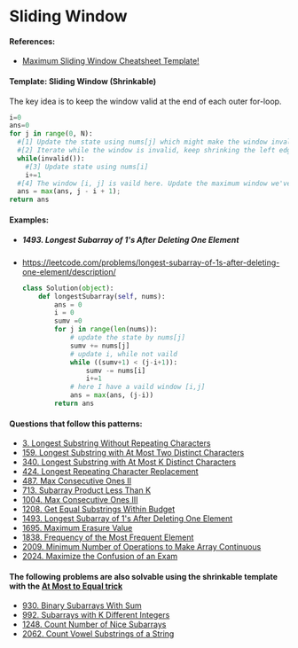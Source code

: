 # Sliding Window

#### References:
- [Maximum Sliding Window Cheatsheet Template!](https://leetcode.com/problems/frequency-of-the-most-frequent-element/solutions/1175088/C++-Maximum-Sliding-Window-Cheatsheet-Template/)


#### Template: Sliding Window (Shrinkable)
  The key idea is to keep the window valid at the end of each outer for-loop.
  
  ```python
  i=0
  ans=0
  for j in range(0, N):
    #[1] Update the state using nums[j] which might make the window invalid.
    #[2] Iterate while the window is invalid, keep shrinking the left edge until it's valid again,
    while(invalid()):
      #[3] Update state using nums[i]
      i+=1
    #[4] The window [i, j] is vaild here. Update the maximum window we've found thus far.
    ans = max(ans, j - i + 1);
  return ans
  ```

#### Examples:

- ##### 1493. Longest Subarray of 1's After Deleting One Element
- https://leetcode.com/problems/longest-subarray-of-1s-after-deleting-one-element/description/

  ```python
  class Solution(object):
      def longestSubarray(self, nums):
          ans = 0
          i = 0
          sumv =0
          for j in range(len(nums)):
              # update the state by nums[j]
              sumv += nums[j]
              # update i, while not vaild
              while ((sumv+1) < (j-i+1)): 
                  sumv -= nums[i]
                  i+=1
              # here I have a vaild window [i,j]
              ans = max(ans, (j-i))
          return ans
  ```



#### Questions that follow this patterns:
- [3. Longest Substring Without Repeating Characters](https://leetcode.com/problems/longest-substring-without-repeating-characters/description/)
- [159. Longest Substring with At Most Two Distinct Characters](https://leetcode.com/problems/longest-substring-with-at-most-two-distinct-characters/description/)
- [340. Longest Substring with At Most K Distinct Characters](https://leetcode.com/problems/longest-substring-with-at-most-k-distinct-characters/description/)
- [424. Longest Repeating Character Replacement](https://leetcode.com/problems/longest-repeating-character-replacement/description/)
- [487. Max Consecutive Ones II](https://leetcode.com/problems/max-consecutive-ones-ii/description/)
- [713. Subarray Product Less Than K](https://leetcode.com/problems/subarray-product-less-than-k/description/)
- [1004. Max Consecutive Ones III](https://leetcode.com/problems/max-consecutive-ones-iii/description/)
- [1208. Get Equal Substrings Within Budget](https://leetcode.com/problems/get-equal-substrings-within-budget/description/)
- [1493. Longest Subarray of 1's After Deleting One Element](https://leetcode.com/problems/longest-subarray-of-1s-after-deleting-one-element/description/)
- [1695. Maximum Erasure Value](https://leetcode.com/problems/maximum-erasure-value/description/)
- [1838. Frequency of the Most Frequent Element](https://leetcode.com/problems/frequency-of-the-most-frequent-element/description/)
- [2009. Minimum Number of Operations to Make Array Continuous](https://leetcode.com/problems/minimum-number-of-operations-to-make-array-continuous/description/)
- [2024. Maximize the Confusion of an Exam](https://leetcode.com/problems/maximize-the-confusion-of-an-exam/description/)

#### The following problems are also solvable using the shrinkable template with the [At Most to Equal trick](https://leetcode.com/problems/count-vowel-substrings-of-a-string/solutions/1563765/c-on-time-sliding-window/comments/1141941/)

- [930. Binary Subarrays With Sum](https://leetcode.com/problems/binary-subarrays-with-sum/description/)
- [992. Subarrays with K Different Integers](https://leetcode.com/problems/subarrays-with-k-different-integers/description/)
- [1248. Count Number of Nice Subarrays](https://leetcode.com/problems/count-number-of-nice-subarrays/description/)
- [2062. Count Vowel Substrings of a String](https://leetcode.com/problems/count-vowel-substrings-of-a-string/description/)

